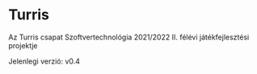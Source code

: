 # Turris

Az Turris csapat Szoftvertechnológia 2021/2022 II. félévi játékfejlesztési projektje

Jelenlegi verzió: v0.4
